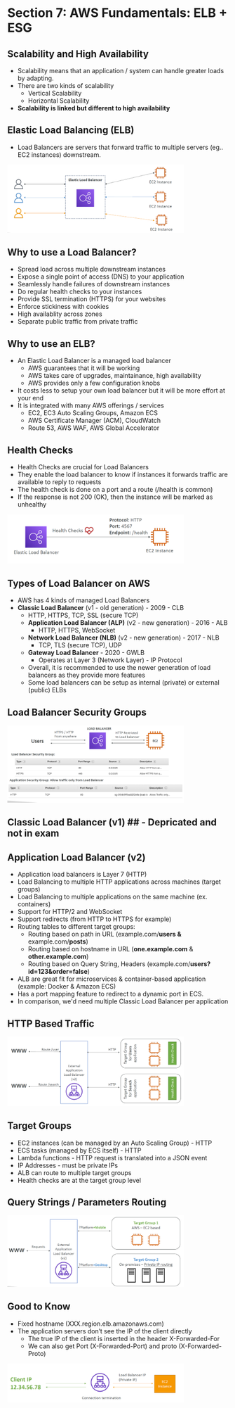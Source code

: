 # Section 7: AWS Fundamentals: ELB + ESG #

## Scalability and High Availability ##

* Scalability means that an application / system can handle greater loads by adapting.
* There are two kinds of scalability
  * Vertical Scalability
  * Horizontal Scalability
* **Scalability is linked but different to high availability**

## Elastic Load Balancing (ELB) ##

* Load Balancers are servers that forward traffic to multiple servers (eg.. EC2 instances) downstream.

<img src="https://github.com/abhinav-dholi/AWS-Dev-Associate-Preparation/blob/main/Stephane%20Maarek%20Course/Pictures/ELB_1.png"  width="80%" height="40%">

## Why to use a Load Balancer? ##

* Spread load across multiple downstream instances
* Expose a single point of access (DNS) to your application
* Seamlessly handle failures of downstream instances
* Do regular health checks to your instances
* Provide SSL termination (HTTPS) for your websites
* Enforce stickiness with cookies
* High availablity across zones
* Separate public traffic from private traffic

## Why to use an ELB? ##

* An Elastic Load Balancer is a managed load balancer
  * AWS guarantees that it will be working
  * AWS takes care of upgrades, maintainance, high availability
  * AWS provides only a few configuration knobs
* It costs less to setup your own load balancer but it will be more effort at your end
* It is integrated with many AWS offerings / services
  * EC2, EC3 Auto Scaling Groups, Amazon ECS
  * AWS Certificate Manager (ACM), CloudWatch
  * Route 53, AWS WAF, AWS Global Accelerator


## Health Checks ##

* Health Checks are crucial for Load Balancers
* They enable the load balancer to know if instances it forwards traffic are available to reply to requests 
* The health check is done on a port and a route (/health is common)
* If the response is not 200 (OK), then the instance will be marked as unhealthy

<img src="https://github.com/abhinav-dholi/AWS-Dev-Associate-Preparation/blob/main/Stephane%20Maarek%20Course/Pictures/ELB_2.png"  width="80%" height="40%">

## Types of Load Balancer on AWS ##

* AWS has 4 kinds of managed Load Balancers
* **Classic Load Balancer** (v1 - old generation) - 2009 - CLB
    * HTTP, HTTPS, TCP, SSL (secure TCP)
  * **Application Load Balancer (ALP)** (v2 - new generation) - 2016 - ALB
    * HTTP, HTTPS, WebSocket
  * **Network Load Balancer (NLB)** (v2 - new generation) - 2017 - NLB
    * TCP, TLS (secure TCP), UDP
  * **Gateway Load Balancer** - 2020 - GWLB
    * Operates at Layer 3 (Network Layer) - IP Protocol
  * Overall, it is recommended to use the newer generation of load balancers as they provide more features
  * Some load balancers can be setup as internal (private) or external (public) ELBs

## Load Balancer Security Groups ##

<img src="https://github.com/abhinav-dholi/AWS-Dev-Associate-Preparation/blob/main/Stephane%20Maarek%20Course/Pictures/ELB_3.png"  width="80%" height="40%">

## Classic Load Balancer (v1) ## - Depricated and not in exam

## Application Load Balancer (v2) ##

* Application load balancers is Layer 7 (HTTP)
* Load Balancing to multiple HTTP applications across machines (target groups)
* Load Balancing to multiple applications on the same machine (ex. containers)
* Support for HTTP/2 and WebSocket
* Support redirects (from HTTP to HTTPS for example)
* Routing tables to different target groups: 
  * Routing based on path in URL (example.com/**users &** example.com/**posts**)
  * Routing based on hostname in URL (**one.example.com** & **other.example.com**)
  * Routing based on Query String, Headers (example.com/**users?id=123&order=false**)
* ALB are great fit for microservices & container-based application (example: Docker & Amazon ECS)
* Has a port mapping feature to redirect to a dynamic port in ECS.
* In comparison, we'd need multiple Classic Load Balancer per application

## HTTP Based Traffic ##
<img src="https://github.com/abhinav-dholi/AWS-Dev-Associate-Preparation/blob/main/Stephane%20Maarek%20Course/Pictures/ELB_4.png"  width="80%" height="40%">

## Target Groups ##

* EC2 instances (can be managed by an Auto Scaling Group) - HTTP 
* ECS tasks (managed by ECS itself) - HTTP 
* Lambda functions - HTTP request is translated into a JSON event
* IP Addresses - must be private IPs
* ALB can route to multiple target groups 
* Health checks are at the target group level

## Query Strings / Parameters Routing ##
<img src="https://github.com/abhinav-dholi/AWS-Dev-Associate-Preparation/blob/main/Stephane%20Maarek%20Course/Pictures/ELB_5.png"  width="80%" height="40%">

## Good to Know ##

* Fixed hostname (XXX.region.elb.amazonaws.com)
* The application servers don’t see the IP of the client directly
  * The true IP of the client is inserted in the header X-Forwarded-For
  * We can also get Port (X-Forwarded-Port) and proto (X-Forwarded-Proto)

<img src="https://github.com/abhinav-dholi/AWS-Dev-Associate-Preparation/blob/main/Stephane%20Maarek%20Course/Pictures/ELB_6.png"  width="80%" height="40%">


